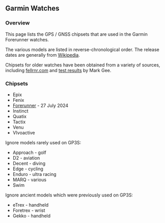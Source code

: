 ## Garmin Watches

### Overview

This page lists the GPS / GNSS chipsets that are used in the Garmin Forerunner watches.

The various models are listed in reverse-chronological order. The release dates are generally from [Wikipedia](https://en.wikipedia.org/wiki/Garmin_Forerunner#Release_history).

Chipsets for older watches have been obtained from a variety of sources, including [fellrnr.com](https://fellrnr.com/wiki/GPS_Accuracy-summary) and [test results](https://www.dropbox.com/sh/psdyxm93y2m12j3/AABNlbBRsF2E3edvzqnnMPC4a?dl=0&preview=Test+Results+-+All+Watches.xlsx) by Mark Gee.



### Chipsets

- Epix
- Fenix
- [Forerunner](forerunner.md) - 27 July 2024
- Instinct
- Quatix
- Tactix
- Venu
- VIvoactive



Ignore models rarely used on GP3S:

- Approach - golf
- D2 - aviation
- Decent - diving
- Edge - cycling
- Enduro - ultra racing
- MARQ - various
- Swim



Ignore ancient models which were previously used on GP3S:

- eTrex - handheld
- Foretrex - wrist
- Gekko - handheld
